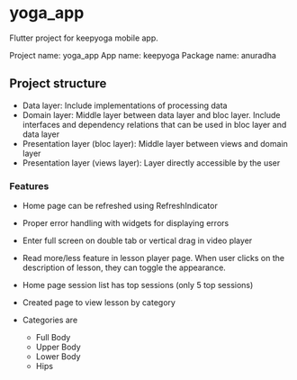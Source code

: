 # yoga_app

Flutter project for keepyoga mobile app.

Project name: yoga_app
App name: keepyoga
Package name: anuradha

## Project structure
- Data layer: Include implementations of processing data
- Domain layer: Middle layer between data layer and bloc layer. Include interfaces and dependency relations that can be used in bloc layer and data layer
- Presentation layer (bloc layer): Middle layer between views and domain layer
- Presentation layer (views layer): Layer directly accessible by the user

### Features
- Home page can be refreshed using RefreshIndicator
- Proper error handling with widgets for displaying errors
- Enter full screen on double tab or vertical drag in video player
- Read more/less feature in lesson player page. When user clicks on the description of lesson, they can toggle the appearance.

- Home page session list has top sessions (only 5 top sessions)
- Created page to view lesson by category
- Categories are
  - Full Body
  - Upper Body
  - Lower Body
  - Hips